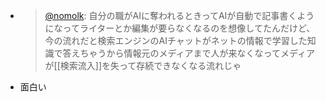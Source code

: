 
- > [@nomolk](https://twitter.com/nomolk/status/1624048897436811265?s=46&t=MoFYDMN_nZA7M-wy6yMf3g): 自分の職がAIに奪われるときってAIが自動で記事書くようになってライターとか編集が要らなくなるのを想像してたんだけど、今の流れだと検索エンジンのAIチャットがネットの情報で学習した知識で答えちゃうから情報元のメディアまで人が来なくなってメディアが[[検索流入]]を失って存続できなくなる流れじゃ
- 面白い